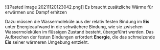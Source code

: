 
![[Pasted image 20211120123042.png]]
Es braucht zusätzliche Wärme für erwärmen und Dampf erhitzen

Dazu müssen die Wassermoleküle aus der relativ festen Bindung im **Eis** unter Energieaufwand in die schwächere Bindung, wie sie zwischen Wassermolekülen im flüssigen Zustand besteht, übergeführt werden. Das Aufbrechen der festen Bindungen erfordert **Energie**, die das schmelzende **Eis** seiner wärmeren Umgebung entzieht.